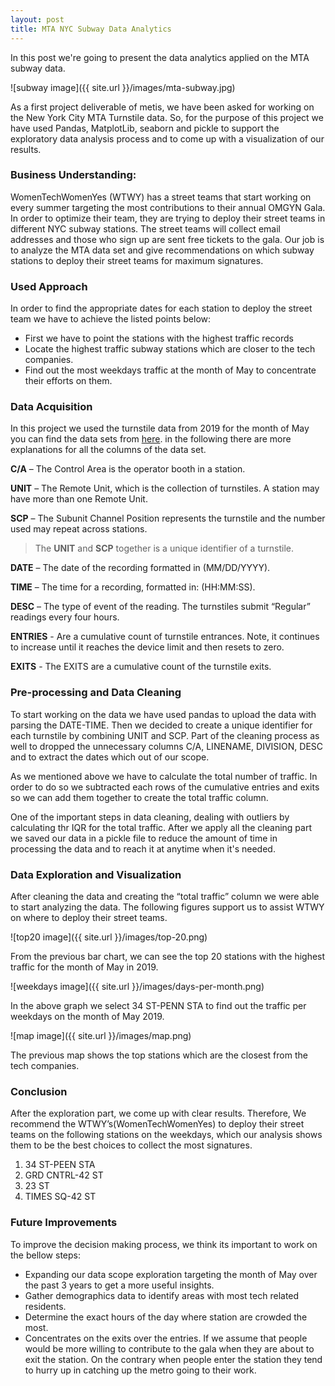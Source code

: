 ```yaml
---
layout: post
title: MTA NYC Subway Data Analytics
---
```


In this post we're going to present the data analytics applied on the MTA subway data.

![subway image]({{ site.url }}/images/mta-subway.jpg)

As a first project deliverable of metis, we have been asked for working on the New York City MTA Turnstile data. 
So, for the purpose of this project we have used Pandas, MatplotLib, seaborn and pickle to support the exploratory data analysis process and to come up with a visualization of our results.

### Business Understanding:

WomenTechWomenYes (WTWY) has a street teams that start working on every summer targeting the most contributions to their annual OMGYN Gala. In order to optimize their team, they are trying to deploy their street teams in different NYC subway stations. The street teams will collect email addresses and those who sign up are sent free tickets to the gala.
Our job is to analyze the MTA data set and give recommendations on which subway stations to deploy their street teams for maximum signatures.

### Used Approach
In order to find the appropriate dates for each station to deploy the street team we have to achieve the listed points below:

* First we have to point the stations with the highest traffic records
* Locate the highest traffic subway stations which are closer to the tech companies.
* Find out the most weekdays traffic at the month of May to concentrate their efforts on them.

### Data Acquisition
In this project we used the turnstile data from 2019 for the month of May you can find the data sets from [here](http://web.mta.info/developers/turnstile.html). in the following there are more explanations for all the columns of the data set.

**C/A** – The Control Area is the operator booth in a station.

**UNIT** – The Remote Unit, which is the collection of turnstiles. A station may have more than one Remote Unit.

**SCP** – The Subunit Channel Position represents the turnstile and the number used may repeat across stations.

> The **UNIT** and **SCP** together is a unique identifier of a turnstile.

**DATE** – The date of the recording formatted in (MM/DD/YYYY).

**TIME** – The time for a recording, formatted in: (HH:MM:SS).

**DESC** – The type of event of the reading. The turnstiles submit “Regular” readings every four hours.

**ENTRIES** - Are a cumulative count of turnstile entrances. Note, it continues to increase until it reaches the device limit and then resets to zero.

**EXITS** - The EXITS are a cumulative count of the turnstile exits.

### Pre-processing and Data Cleaning

To start working on the data we have used pandas to upload the data with parsing the DATE-TIME. Then we decided to create a unique identifier for each turnstile by combining UNIT and SCP. Part of the cleaning process as well to dropped the unnecessary columns C/A, LINENAME, DIVISION, DESC and to extract the dates which out of our scope.

As we mentioned above we have to calculate the total number of traffic. In order to do so we subtracted each rows of the cumulative entries and exits so we can add them together to create the total traffic column.

One of the important steps in data cleaning, dealing with outliers by calculating thr IQR for the total traffic. 
After we apply all the cleaning part we saved our data in a pickle file to reduce the amount of time in processing the data and to reach it at anytime when it's needed.

### Data Exploration and Visualization

After cleaning the data and creating the “total traffic” column we were able to start analyzing the data. The following figures support us to assist WTWY on where to deploy their street teams.

![top20 image]({{ site.url }}/images/top-20.png)

From the previous bar chart, we can see the top 20 stations with the highest traffic for the month of May in 2019. 

![weekdays image]({{ site.url }}/images/days-per-month.png)

In the above graph we select 34 ST-PENN STA to find out the traffic per weekdays on the month of May 2019.

![map image]({{ site.url }}/images/map.png)

The previous map shows the top stations which are the closest from the tech companies.

### Conclusion

After the exploration part, we come up with clear results. Therefore, We recommend the WTWY’s(WomenTechWomenYes) to deploy their street teams on the following stations on the weekdays, which our analysis shows them to be the best choices to collect the most signatures.

1. 34 ST-PEEN STA
2. GRD CNTRL-42 ST
3. 23 ST
4. TIMES SQ-42 ST

### Future Improvements

To improve the decision making process, we think its important to work on the bellow steps: 

* Expanding our data scope exploration targeting the month of May over the past 3 years to get a more useful insights.
* Gather demographics data to identify areas with most tech related residents.
* Determine the exact hours of the day where station are crowded the most.
* Concentrates on the exits over the entries. If we assume that people would be more willing to contribute to the gala when they are about to exit the station. On the contrary when people enter the station they tend to hurry up in catching up the metro going to their work.

